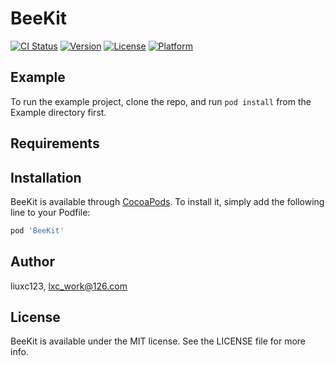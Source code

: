 # BeeKit

[![CI Status](https://img.shields.io/travis/liuxc123/BeeKit.svg?style=flat)](https://travis-ci.org/liuxc123/BeeKit)
[![Version](https://img.shields.io/cocoapods/v/BeeKit.svg?style=flat)](https://cocoapods.org/pods/BeeKit)
[![License](https://img.shields.io/cocoapods/l/BeeKit.svg?style=flat)](https://cocoapods.org/pods/BeeKit)
[![Platform](https://img.shields.io/cocoapods/p/BeeKit.svg?style=flat)](https://cocoapods.org/pods/BeeKit)

## Example

To run the example project, clone the repo, and run `pod install` from the Example directory first.

## Requirements

## Installation

BeeKit is available through [CocoaPods](https://cocoapods.org). To install
it, simply add the following line to your Podfile:

```ruby
pod 'BeeKit'
```

## Author

liuxc123, lxc_work@126.com

## License

BeeKit is available under the MIT license. See the LICENSE file for more info.
